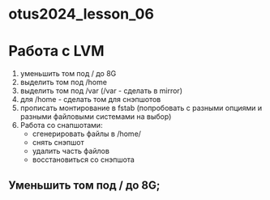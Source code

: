 # otus2024_lesson_06

# Работа с LVM

1. уменьшить том под / до 8G
2. выделить том под /home
3. выделить том под /var (/var - сделать в mirror)
4. для /home - сделать том для снэпшотов
5. прописать монтирование в fstab (попробовать с разными опциями и разными файловыми системами на выбор)
6. Работа со снапшотами:
	* сгенерировать файлы в /home/
	* снять снэпшот
	* удалить часть файлов
	* восстановиться со снэпшота

## Уменьшить том под / до 8G;
